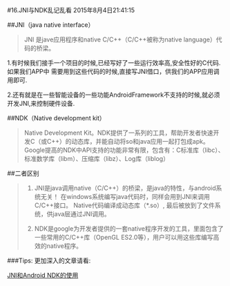 #16.JNI与NDK乱记乱看
2015年8月4日21:41:15

##JNI（java native interface）
>JNI 是jave应用程序和native C/C++（C/C++被称为native language）代码的桥梁。

1.有时候我们接手一个项目的时候,已经写好了一些运行效率高,安全性好的C代码.如果我们APP中
需要用到这些代码的时候,直接写JNI借口，供我们的APP应用调用即可.

2.还有就是在一些智能设备的一些功能AndroidFramework不支持的时候,就必须开发JNI,来控制硬件设备.


##NDK（Native development kit）
>Native Development Kit。NDK提供了一系列的工具，帮助开发者快速开发C（或C++）的动态库，并能自动将so和java应用一起打包成apk。Google提高的NDK中API支持的功能非常有限，包含有：C标准库（libc）、标准数学库（libm）、压缩库（libz）、Log库（liblog）

##二者区别

>1. JNI是java调用native（C/C++）的桥梁，是java的特性，与android系统无关！
>在windows系统编写java代码时，同样会用到JNI来调用C/C++接口。
>Native代码编译成动态库（*.so）, 最后被放到了文件系统，供java层通过JNI调用。
>
>2. NDK是google为开发者提供的一套native程序开发的工具，里面包含了一些常用的C/C++库（OpenGL ES2.0等），用户可以用这些库编写高效的native程序。

###Tips:
更加深入的文章请看:

[JNI和Android NDK的使用](http://blog.csdn.net/louistao/article/details/6600812)
